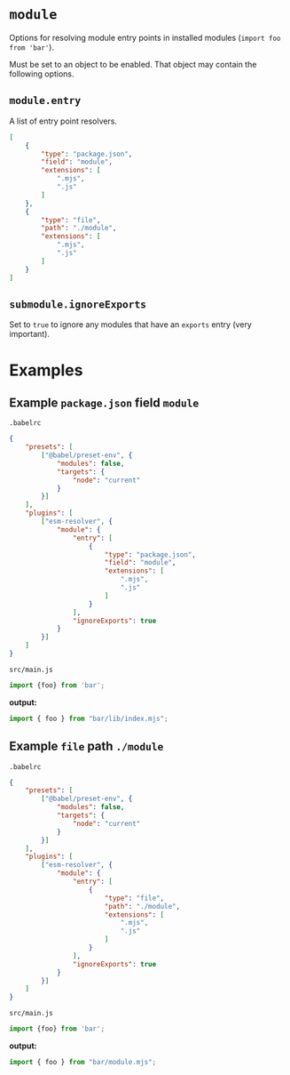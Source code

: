 # `module`

Options for resolving module entry points in installed modules (`import foo from 'bar'`).

Must be set to an object to be enabled. That object may contain the following options.

## `module.entry`

A list of entry point resolvers.

```json
[
	{
		"type": "package.json",
		"field": "module",
		"extensions": [
			".mjs",
			".js"
		]
	},
	{
		"type": "file",
		"path": "./module",
		"extensions": [
			".mjs",
			".js"
		]
	}
]
```

## `submodule.ignoreExports`

Set to `true` to ignore any modules that have an `exports` entry (very important).


# Examples

## Example `package.json` field `module`

`.babelrc`

```json
{
	"presets": [
		["@babel/preset-env", {
			"modules": false,
			"targets": {
				"node": "current"
			}
		}]
	],
	"plugins": [
		["esm-resolver", {
			"module": {
				"entry": [
					{
						"type": "package.json",
						"field": "module",
						"extensions": [
							".mjs",
							".js"
						]
					}
				],
				"ignoreExports": true
			}
		}]
	]
}
```

`src/main.js`

```js
import {foo} from 'bar';
```

**output:**

```js
import { foo } from "bar/lib/index.mjs";
```


## Example `file` path `./module`

`.babelrc`

```json
{
	"presets": [
		["@babel/preset-env", {
			"modules": false,
			"targets": {
				"node": "current"
			}
		}]
	],
	"plugins": [
		["esm-resolver", {
			"module": {
				"entry": [
					{
						"type": "file",
						"path": "./module",
						"extensions": [
							".mjs",
							".js"
						]
					}
				],
				"ignoreExports": true
			}
		}]
	]
}
```

`src/main.js`

```js
import {foo} from 'bar';
```

**output:**

```js
import { foo } from "bar/module.mjs";
```
